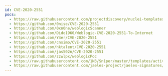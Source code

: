 ```yaml
---
id: CVE-2020-2551
pocs:
  - https://raw.githubusercontent.com/projectdiscovery/nuclei-templates/master/cves/CVE-2020-2551.yaml
  - https://github.com/0nise/CVE-2020-2551
  - https://github.com/0xn0ne/weblogicScanner
  - https://github.com/Dido1960/Weblogic-CVE-2020-2551-To-Internet
  - https://github.com/Y4er/CVE-2020-2551
  - https://github.com/cnsimo/CVE-2020-2551
  - https://github.com/hktalent/CVE-2020-2551
  - https://github.com/jas502n/CVE-2020-2551
  - https://github.com/zzwlpx/weblogicPoc
  - https://raw.githubusercontent.com/1N3/Sn1per/master/templates/active/CVE-2020-2551_-_Unauthenticated_Oracle_WebLogic_Server_Remote_Code_Execution.sh
  - https://raw.githubusercontent.com/jaeles-project/jaeles-signatures/master/cves/oracle-weblogic-rce-cve-2020-2551.yaml
---
```

